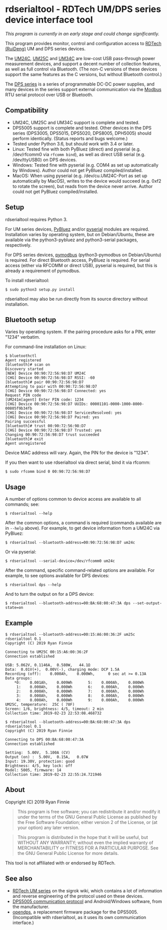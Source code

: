 # rdserialtool - RDTech UM/DPS series device interface tool

*This program is currently in an early stage and could change significantly.*

This program provides monitor, control and configuration access to [RDTech (RuiDeng)](https://rdtech.aliexpress.com/store/923042) UM and DPS series devices.

The [UM24C](https://www.aliexpress.com/item/RD-UM24-UM24C-for-APP-USB-2-0-LCD-Display-Voltmeter-ammeter-battery-charge-voltage-current/32845522857.html), [UM25C](https://www.aliexpress.com/store/product/RD-UM25-UM25C-for-APP-USB-2-0-Type-C-LCD-Voltmeter-ammeter-voltage-current-meter/923042_32855845265.html) and [UM34C](https://www.aliexpress.com/store/product/RD-UM34-UM34C-for-APP-USB-3-0-Type-C-DC-Voltmeter-ammeter-voltage-current-meter/923042_32880908871.html) are low-cost USB pass-through power measurement devices, and support a decent number of collection features, as well as full control via Bluetooth.  (The non-C versions of these devices support the same features as the C versions, but without Bluetooth control.)

The [DPS series](https://rdtech.aliexpress.com/store/923042) is a series of programmable DC-DC power supplies, and many devices in the series support external communication via the [Modbus](https://en.wikipedia.org/wiki/Modbus) RTU serial protocol over USB or Bluetooth.

## Compatibility

 * UM24C, UM25C and UM34C support is complete and tested.
 * DPS5005 support is complete and tested.  Other devices in the DPS series (DPS3005, DPS5015, DPS5020, DPS8005, DPH5005) should perform identically.  (Status reports and bugs welcome.)
 * Tested under Python 3.6, but should work with 3.4 or later.
 * Linux: Tested fine with both PyBluez (direct) and pyserial (e.g. /dev/rfcomm0 via ```rfcomm bind```), as well as direct USB serial (e.g. /dev/ttyUSB0) on DPS devices.
 * Windows: Tested fine with pyserial (e.g. COM4 as set up automatically by Windows).  Author could not get PyBluez compiled/installed.
 * MacOS: When using pyserial (e.g. /dev/cu.UM24C-Port as set up automatically by MacOS), writes to the device would succeed (e.g. 0xf2 to rotate the screen), but reads from the device never arrive.  Author could not get PyBluez compiled/installed.

## Setup

rdserialtool requires Python 3.

For UM series devices, [PyBluez](https://pypi.org/project/PyBluez/) and/or [pyserial](https://pypi.org/project/pyserial/) modules are required.  Installation varies by operating system, but on Debian/Ubuntu, these are available via the python3-pybluez and python3-serial packages, respectively.

For DPS series devices, [pymodbus](https://pypi.org/project/pymodbus/) (python3-pymodbus on Debian/Ubuntu) is required.  For direct Bluetooth access, PyBluez is required.  For serial access (either via RFCOMM or direct USB), pyserial is required, but this is already a requirement of pymodbus.

To install rdserialtool:

```
$ sudo python3 setup.py install
```

rdserialtool may also be run directly from its source directory without installation.

## Bluetooth setup

Varies by operating system.  If the pairing procedure asks for a PIN, enter "1234" verbatim.

For command-line installation on Linux:

```
$ bluetoothctl
Agent registered
[bluetooth]# scan on
Discovery started
[NEW] Device 00:90:72:56:98:D7 UM24C
[CHG] Device 00:90:72:56:98:D7 RSSI: -60
[bluetooth]# pair 00:90:72:56:98:D7
Attempting to pair with 00:90:72:56:98:D7
[CHG] Device 00:90:72:56:98:D7 Connected: yes
Request PIN code
[UM241m[agent] Enter PIN code: 1234
[CHG] Device 00:90:72:56:98:D7 UUIDs: 00001101-0000-1000-8000-00805f9b34fb
[CHG] Device 00:90:72:56:98:D7 ServicesResolved: yes
[CHG] Device 00:90:72:56:98:D7 Paired: yes
Pairing successful
[bluetooth]# trust 00:90:72:56:98:D7
[CHG] Device 00:90:72:56:98:D7 Trusted: yes
Changing 00:90:72:56:98:D7 trust succeeded
[bluetooth]# exit
Agent unregistered
```

Device MAC address will vary.  Again, the PIN for the device is "1234".

If you then want to use rdserialtool via direct serial, bind it via rfcomm:

```
$ sudo rfcomm bind 0 00:90:72:56:98:D7
```

## Usage

A number of options common to device access are available to all commands; see:

```
$ rdserialtool --help
```

After the common options, a command is required (commands available are in ```--help``` above).  For example, to get device information from a UM24C via PyBluez:

```
$ rdserialtool --bluetooth-address=00:90:72:56:98:D7 um24c
```

Or via pyserial:

```
$ rdserialtool --serial-device=/dev/rfcomm0 um24c
```

After the command, specific command-related options are available.  For example, to see options available for DPS devices:

```
$ rdserialtool dps --help
```

And to turn the output on for a DPS device:

```
$ rdserialtool --bluetooth-address=00:BA:68:00:47:3A dps --set-output-state=on
```

## Example

```
$ rdserialtool --bluetooth-address=00:15:A6:00:36:2F um25c
rdserialtool 0.1
Copyright (C) 2019 Ryan Finnie

Connecting to UM25C 00:15:A6:00:36:2F
Connection established

USB: 5.062V, 0.1146A,  0.580W,   44.1Ω
Data:  0.01V(+),  0.00V(-), charging mode: DCP 1.5A
Recording (off):    0.000Ah,    0.000Wh,      0 sec at >= 0.13A
Data groups:
    *0:    0.001Ah,    0.009Wh       5:    0.000Ah,    0.000Wh
     1:    0.000Ah,    0.000Wh       6:    0.000Ah,    0.000Wh
     2:    0.000Ah,    0.000Wh       7:    0.000Ah,    0.000Wh
     3:    0.000Ah,    0.000Wh       8:    0.000Ah,    0.000Wh
     4:    0.000Ah,    0.000Wh       9:    0.000Ah,    0.000Wh
UM25C, temperature:  25C ( 78F)
Screen: 1/6, brightness: 4/5, timeout: 2 min
Collection time: 2019-02-23 22:53:08.468732
```

```
$ rdserialtool --bluetooth-address=00:BA:68:00:47:3A dps
rdserialtool 0.1
Copyright (C) 2019 Ryan Finnie

Connecting to DPS 00:BA:68:00:47:3A
Connection established

Setting:  5.00V,  5.100A (CV)
Output (on) :  5.00V,  0.15A,   0.07W
Input: 19.30V, protection: good
Brightness: 4/5, key lock: off
Model: 5005, firmware: 14
Collection time: 2019-02-23 22:55:24.721946
```

## About

Copyright (C) 2019 Ryan Finnie

> This program is free software; you can redistribute it and/or modify it under the terms of the GNU General Public License as published by the Free Software Foundation; either version 2 of the License, or (at your option) any later version.

> This program is distributed in the hope that it will be useful, but WITHOUT ANY WARRANTY; without even the implied warranty of MERCHANTABILITY or FITNESS FOR A PARTICULAR PURPOSE.  See the GNU General Public License for more details.

This tool is not affiliated with or endorsed by RDTech.

## See also

* [RDTech UM series](https://sigrok.org/wiki/RDTech_UM_series) on the sigrok wiki, which contains a lot of information and reverse engineering of the protocol used on these devices.
* [DPS5005 communication protocol](https://www.mediafire.com/folder/3iogirsx1s0vp/DPS_communication_upper_computer#napmdzd4qt2dt) and Android/Windows software, from the manufacturer.
* [opendps](https://github.com/kanflo/opendps), a replacement firmware package for the DPS5005.  (Incompatible with rdserialtool, as it uses its own communication interface.)
